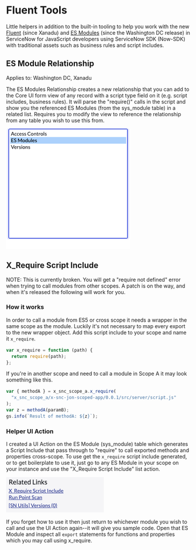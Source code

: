 # Fluent Tools

Little helpers in addition to the built-in tooling to help you work with the new [Fluent](https://docs.servicenow.com/bundle/xanadu-api-reference/page/build/servicenow-sdk/concept/servicenow-fluent.html) (since Xanadu) and [ES Modules](https://docs.servicenow.com/bundle/washingtondc-api-reference/page/script/sdk/concept/servicenow-sdk.html) (since the Washington DC release) in ServiceNow for JavaScript developers using ServiceNow SDK (Now-SDK) with traditional assets such as business rules and script includes.

## ES Module Relationship

Applies to: Washington DC, Xanadu

The ES Modules Relationship creates a new relationship that you can add to the Core UI form view of any record with a script type field on it (e.g. script includes, business rules). It will parse the "require()" calls in the script and show you the referenced ES Modules (from the sys_module table) in a related list. Requires you to modify the view to reference the relationship from any table you wish to use this from.

![Adding ES Module related list to form](./images/add_relationship.png)

## X_Require Script Include

NOTE: This is currently broken. You will get a "require not defined" error when trying to call modules from other scopes. A patch is on the way, and when it's released the following will work for you.

### How it works

In order to call a module from ES5 or cross scope it needs a wrapper in the same scope as the module. Luckily it's not necessary to map every export to the new wrapper object. Add this script include to your scope and name it `x_require`.

```javascript
var x_require = function (path) {
  return require(path);
};
```

If you're in another scope and need to call a module in Scope A it may look something like this.

```javascript
var { methodA } = x_snc_scope_a.x_require(
  "x_snc_scope_a/x-snc-jon-scoped-app/0.0.1/src/server/script.js"
);
var z = methodA(paramB);
gs.info(`Result of methodA: ${z}`);
```

### Helper UI Action

I created a UI Action on the ES Module (sys_module) table which generates a Script Include that pass through to "require" to call exported methods and properties cross-scope. To use get the `x_require` script include generated, or to get boilerplate to use it, just go to any ES Module in your scope on your instance and use the "X_Require Script Include" list action.

![X Require Script Include UI Action](./images/x_require_ui_action.png)

If you forget how to use it then just return to whichever module you wish to call and use the UI Action again--it will give you sample code. Open that ES Module and inspect all `export` statements for functions and properties which you may call using x_require.
